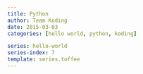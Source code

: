 ```yaml
---
title: Python
author: Team Koding
date: 2015-03-03
categories: [hello world, python, koding]

series: hello-world
series-index: 7
template: series.toffee
---
```

